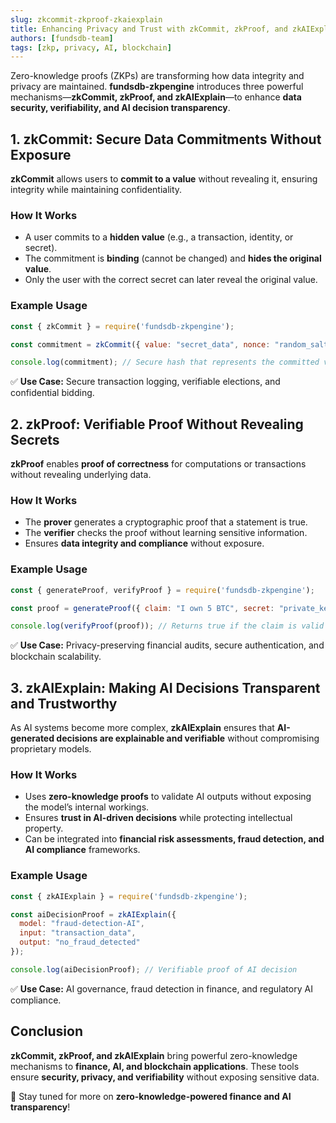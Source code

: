 ```yaml
---
slug: zkcommit-zkproof-zkaiexplain
title: Enhancing Privacy and Trust with zkCommit, zkProof, and zkAIExplain
authors: [fundsdb-team]
tags: [zkp, privacy, AI, blockchain]
---
```




Zero-knowledge proofs (ZKPs) are transforming how data integrity and privacy are maintained. **fundsdb-zkpengine** introduces three powerful mechanisms—**zkCommit, zkProof, and zkAIExplain**—to enhance **data security, verifiability, and AI decision transparency**.

<!-- truncate -->

## **1. zkCommit: Secure Data Commitments Without Exposure**  

**zkCommit** allows users to **commit to a value** without revealing it, ensuring integrity while maintaining confidentiality.  

### **How It Works**  
- A user commits to a **hidden value** (e.g., a transaction, identity, or secret).  
- The commitment is **binding** (cannot be changed) and **hides the original value**.  
- Only the user with the correct secret can later reveal the original value.  

### **Example Usage**  

```js
const { zkCommit } = require('fundsdb-zkpengine');

const commitment = zkCommit({ value: "secret_data", nonce: "random_salt" });

console.log(commitment); // Secure hash that represents the committed value
```

✅ **Use Case:** Secure transaction logging, verifiable elections, and confidential bidding.  



## **2. zkProof: Verifiable Proof Without Revealing Secrets**  

**zkProof** enables **proof of correctness** for computations or transactions without revealing underlying data.  

### **How It Works**  
- The **prover** generates a cryptographic proof that a statement is true.  
- The **verifier** checks the proof without learning sensitive information.  
- Ensures **data integrity and compliance** without exposure.  

### **Example Usage**  

```js
const { generateProof, verifyProof } = require('fundsdb-zkpengine');

const proof = generateProof({ claim: "I own 5 BTC", secret: "private_key" });

console.log(verifyProof(proof)); // Returns true if the claim is valid
```

✅ **Use Case:** Privacy-preserving financial audits, secure authentication, and blockchain scalability.  


## **3. zkAIExplain: Making AI Decisions Transparent and Trustworthy**  

As AI systems become more complex, **zkAIExplain** ensures that **AI-generated decisions are explainable and verifiable** without compromising proprietary models.  

### **How It Works**  
- Uses **zero-knowledge proofs** to validate AI outputs without exposing the model’s internal workings.  
- Ensures **trust in AI-driven decisions** while protecting intellectual property.  
- Can be integrated into **financial risk assessments, fraud detection, and AI compliance** frameworks.  

### **Example Usage**  

```js
const { zkAIExplain } = require('fundsdb-zkpengine');

const aiDecisionProof = zkAIExplain({
  model: "fraud-detection-AI",
  input: "transaction_data",
  output: "no_fraud_detected"
});

console.log(aiDecisionProof); // Verifiable proof of AI decision
```

✅ **Use Case:** AI governance, fraud detection in finance, and regulatory AI compliance.  


## **Conclusion**  

**zkCommit, zkProof, and zkAIExplain** bring powerful zero-knowledge mechanisms to **finance, AI, and blockchain applications**. These tools ensure **security, privacy, and verifiability** without exposing sensitive data.  

🚀 Stay tuned for more on **zero-knowledge-powered finance and AI transparency**!  
